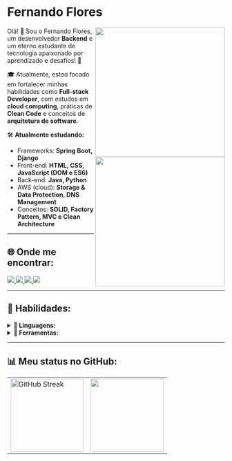 # Fernando Flores  

<img src="https://cdn.jsdelivr.net/gh/devicons/devicon@latest/icons/python/python-original-wordmark.svg" min-width="300px" max-width="300px" width="300px" align="right" />  

<img src="https://cdn.jsdelivr.net/gh/devicons/devicon@latest/icons/java/java-original-wordmark.svg" min-width="300px" max-width="300px" width="300px" align="right" />
          

<p align="left">
  Olá! 👋 Sou o Fernando Flores, um desenvolvedor <strong>Backend</strong> e um eterno estudante de tecnologia apaixonado por aprendizado e desafios! 🚀
</p>

<p align="left">
  🎓 Atualmente, estou focado em fortalecer minhas habilidades como <strong>Full-stack Developer</strong>, com estudos em <strong>cloud computing</strong>, práticas de <strong>Clean Code</strong> e conceitos de <strong>arquitetura de software</strong>.
</p>

  🛠️ <strong>Atualmente estudando:</strong>  
  - Frameworks: **Spring Boot, Django**    
  - Front-end: **HTML, CSS, JavaScript (DOM e ES6)**    
  - Back-end: **Java, Python**    
  - AWS (cloud): **Storage & Data Protection, DNS Management**    
  - Conceitos: **SOLID, Factory Pattern, MVC e Clean Architecture**    

---

## 🌐 **Onde me encontrar:**  
<p align="left">
<a href="mailto:miguelfernandoaurelius@gmail.com">
  <img src="https://img.shields.io/badge/-Gmail-gray?style=flat-square&labelColor=white&logo=gmail&logoColor=gray" />
</a>

<a href="https://discord.gg/flowers._" alt="Discord">
  <img src="https://img.shields.io/badge/-Discord-gray?style=flat-square&labelColor=gray&logo=discord&logoColor=white"/>
</a>

<a href="https://twitter.com/_floresdev" alt="Twitter">
  <img src="https://img.shields.io/badge/-Twitter-gray?style=flat-square&labelColor=gray&logo=twitter&logoColor=white"/>
</a>

<a href="https://www.linkedin.com/in/fernando-flores-4049ab298/" alt="LinkedIn">
  <img src="https://img.shields.io/badge/-Linkedin-gray?style=flat-square&labelColor=gray&logo=linkedin&logoColor=white"/>
</a>
</p>

---

## 🚀 **Habilidades:**  

<details>
<summary><strong>📜 Linguagens:</strong></summary>  

<p align="center">
  <img src="https://img.shields.io/badge/Java-007396?style=for-the-badge&logo=CoffeeScript&logoColor=white" alt="Java Badge" />
  <img src="https://img.shields.io/badge/Python-3776AB?style=for-the-badge&logo=python&logoColor=white" alt="Python Badge" />
  <img src="https://img.shields.io/badge/JavaScript-F7DF1E?style=for-the-badge&logo=javascript&logoColor=black" alt="JavaScript Badge" />
</p>
<p align="center">
  <img src="https://img.shields.io/badge/HTML5-E34F26?style=for-the-badge&logo=html5&logoColor=white" alt="HTML5 Badge" />
  <img src="https://img.shields.io/badge/CSS3-1572B6?style=for-the-badge&logo=css3&logoColor=white" alt="CSS3 Badge" />
</p>

</details>

<details>
<summary><strong>🔧 Ferramentas:</strong></summary>  

<p align="center">
  <img src="https://img.shields.io/badge/Git-F05032?style=for-the-badge&logo=git&logoColor=white" alt="Git Badge" />
  <img src="https://img.shields.io/badge/Postman-FF6C37?style=for-the-badge&logo=postman&logoColor=white" alt="Postman Badge" />
  <img src="https://img.shields.io/badge/PostgreSQL-336791?style=for-the-badge&logo=postgresql&logoColor=white" alt="PostgreSQL Badge" />
</p>
<p align="center">
  <img src="https://img.shields.io/badge/SQLite-003B57?style=for-the-badge&logo=sqlite&logoColor=white" alt="SQLite Badge" />
  <img src="https://img.shields.io/badge/Maven-C71A36?style=for-the-badge&logo=apache-maven&logoColor=white" alt="Maven Badge" />
  <img src="https://img.shields.io/badge/PyPI-3775A9?style=for-the-badge&logo=pypi&logoColor=white" alt="PyPI Badge" />
</p>
<p align="center">
  <img src="https://img.shields.io/badge/AWS-232F3E?style=for-the-badge&logo=amazon-aws&logoColor=white" alt="AWS Badge" />
  <img src="https://img.shields.io/badge/Spring%20Boot-6DB33F?style=for-the-badge&logo=spring-boot&logoColor=white" alt="Spring Boot Badge" />
  <img src="https://img.shields.io/badge/Django-092E20?style=for-the-badge&logo=django&logoColor=white" alt="Django Badge" />
</p>

</details>


---

## 📊 **Meu status no GitHub:**  
<div>
  <table style="margin: 0 auto;" align="center">
    <tr>
      <td>
        <img height="169px" src="https://streak-stats.demolab.com?user=FernandoAurelius&theme=dark&hide_border=false&date_format=n%2Fj%5B%2FY%5D&exclude_days=Sun%2CSat" alt="GitHub Streak" />
      </td>
      <td>
        <img height="169px" src="https://github-readme-stats.vercel.app/api?username=FernandoAurelius&show_icons=true&theme=radical"/>
      </td>
    </tr>
  </table>
</div>
